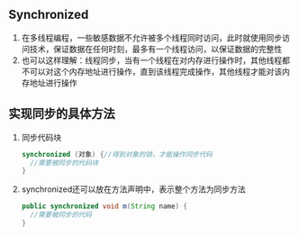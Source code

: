 ## Synchronized

1. 在多线程编程，一些敏感数据不允许被多个线程同时访问，此时就使用同步访问技术，保证数据在任何时刻，最多有一个线程访问，以保证数据的完整性
2. 也可以这样理解：线程同步，当有一个线程在对内存进行操作时，其他线程都不可以对这个内存地址进行操作，直到该线程完成操作，其他线程才能对该内存地址进行操作

## 实现同步的具体方法

1. 同步代码块
   ```java
   synchronized (对象) {//得到对象的锁，才能操作同步代码
     //需要被同步的代码块
   }
   ```
2. synchronized还可以放在方法声明中，表示整个方法为同步方法
   ```java
   public synchronized void m(String name) {
     //需要被同步的代码
   }
   ```
   
   